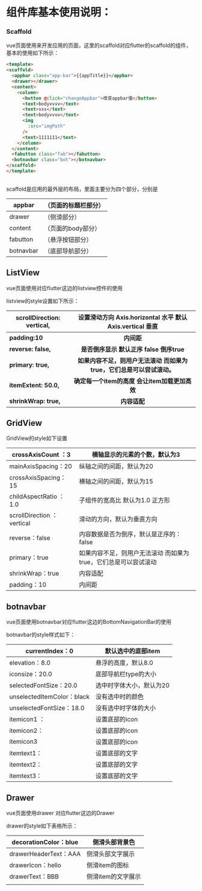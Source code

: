 # 组件库基本使用说明：

### Scaffold

vue页面使用<Scaffold/>来开发应用的页面，这里的scaffold对应flutter的scaffold的组件，基本的使用如下所示：

~~~html
<template>
<scaffold>
  <appbar class="app-bar">{{appTitle}}</appbar>
  <drawer></drawer>
  <content>
    <column>
      <button @click="changeAppbar">改变appbar值</button>
      <text>bodyvvvv</text>
      <text>sss</text>
      <text>bodyvvvv</text>
      <img
        :src="imgPath"
      />
      <text>1111111</text>
    </column>
  </content>
  <fabutton class="fab"></fabutton>
  <botnavbar class="bot"></botnavbar>
</scaffold>
</template>
    
~~~



scaffold是应用的最外层的布局，里面主要分为四个部分，分别是

| appbar    | （页面的标题栏部分） |
| --------- | -------------------- |
| drawer    | （侧滑部分）         |
| content   | （页面的body部分）   |
| fabutton  | （悬浮按钮部分）     |
| botnavbar | （底部导航部分）     |



## ListView

vue页面使用<listview>对应flutter这边的listview控件的使用

listview的style设置如下所示：

| **scrollDirection: vertical,** | **设置滑动方向 Axis.horizontal 水平  默认 Axis.vertical 垂直** |
| ------------------------------ | :----------------------------------------------------------: |
| **padding:10**                 |                          **内间距**                          |
| **reverse: false,**            |          **是否倒序显示 默认正序 false  倒序true**           |
| **primary: true,**             | **如果内容不足，则用户无法滚动 而如果为true，它们总是可以尝试滚动。** |
| **itemExtent: 50.0,**          |        **确定每一个item的高度 会让item加载更加高效**         |
| **shrinkWrap: true,**          |                         **内容适配**                         |

## GridView

GridView的style如下设置

| crossAxisCount ：3         | 横轴显示的元素的个数，默认为3                                |
| -------------------------- | ------------------------------------------------------------ |
| mainAxisSpacing：20        | 纵轴之间的间距，默认为20                                     |
| crossAxisSpacing：15       | 横轴之间的间距，默认为15                                     |
| childAspectRatio ：1.0     | 子组件的宽高比 默认为1.0 正方形                              |
| scrollDirection ：vertical | 滑动的方向，默认为垂直方向                                   |
| reverse：false             | 内容数据是否为倒序，默认是正序的：false                      |
| primary：true              | 如果内容不足，则用户无法滚动 而如果为true，它们总是可以尝试滚动 |
| shrinkWrap：true           | 内容适配                                                     |
| padding：10                | 内间距                                                       |

## botnavbar

vue页面使用botnavbar对应flutter这边的BottomNavigationBar的使用

botnavbar的style样式如下：

| currentIndex：0            | 默认选中的底部item       |
| -------------------------- | ------------------------ |
| elevation：8.0             | 悬浮的高度，默认8.0      |
| iconsize：20.0             | 底部导航栏type的大小     |
| selectedFontSize：20.0     | 选中时字体大小，默认为20 |
| unselectedItemColor：black | 没有选中时的颜色         |
| unselectedFontSize：18.0   | 没有选中时字体的大小     |
| itemicon1  ：              | 设置底部的icon           |
| itemicon2：                | 设置底部的icon           |
| itemicon3                  | 设置底部的icon           |
| itemtext1：                | 设置底部的文字           |
| itemtext2：                | 设置底部的文字           |
| itemtext3：                | 设置底部的文字           |

## Drawer

vue页面使用drawer 对应flutter这边的Drawer

drawer的style如下表格所示：

| decorationColor：blue | 侧滑头部背景色     |
| --------------------- | ------------------ |
| drawerHeaderText：AAA | 侧滑头部文字展示   |
| drawerIcon：hello     | 侧滑item的图标     |
| drawerText：BBB       | 侧滑item的文字展示 |
|                       |                    |

























